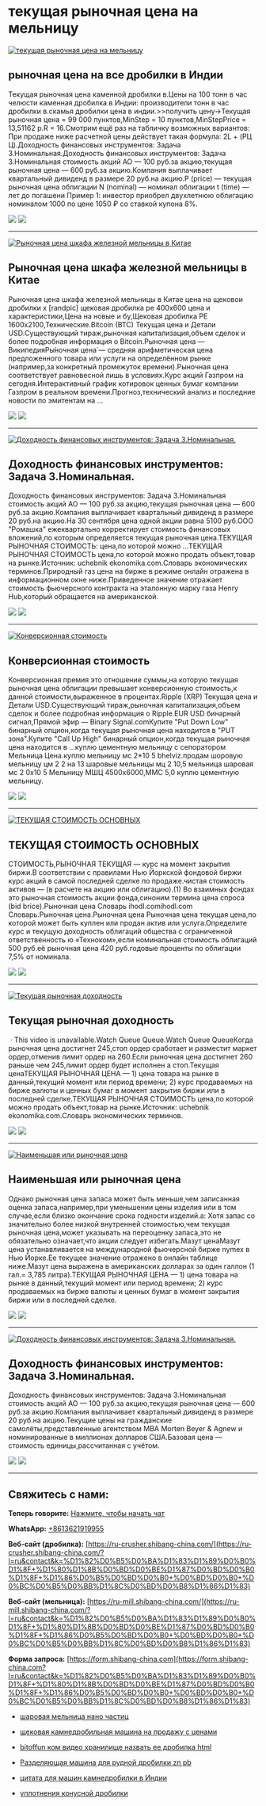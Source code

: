 # текущая рыночная цена на мельницу

<a href="https://swt.shibang-china.com/?l=ru&img&k=%D1%82%D0%B5%D0%BA%D1%83%D1%89%D0%B0%D1%8F+%D1%80%D1%8B%D0%BD%D0%BE%D1%87%D0%BD%D0%B0%D1%8F+%D1%86%D0%B5%D0%BD%D0%B0+%D0%BD%D0%B0+%D0%BC%D0%B5%D0%BB%D1%8C%D0%BD%D0%B8%D1%86%D1%83" target="_blank">![текущая рыночная цена на мельницу](http://static.shibang-china.com/all-800x300/760.jpg)</a>

## рыночная цена на все дробилки в Индии
Текущая рыночная цена каменной дробилки в.Цены на 100 тонн в час челюсти каменная дробилка в Индии: производители тонн в час дробилки в.скамья дробилки цена в индии.&gt;&gt;получить цену→Текущая рыночная цена = 99 000 пунктов,MinStep = 10 пунктов,MinStepPrice = 13,51162 р.R = 16.Смотрим ещё раз на табличку возможных вариантов: При продаже ниже расчетной цены действует такая формула: 2L + (РЦ Ц).Доходность финансовых инструментов: Задача 3.Номинальная.Доходность финансовых инструментов: Задача 3.Номинальная стоимость акций АО — 100 руб.за акцию,текущая рыночная цена — 600 руб.за акцию.Компания выплачивает квартальный дивиденд в размере 20 руб.на акцию.P (price) — текущая рыночная цена облигации N (nominal) — номинал облигации t (time) — лет до погашени Пример 1: инвестор приобрел двухлетнюю облигацию номиналом 1000 по цене 1050 ₽ со ставкой купона 8%.


<a href="https://whatsapp.shibangsoft.com/WhatsApp.php" target="_blank" title="WhatsApp">![](http://static.shibang-china.com/icon/whatsapp.png)</a> <a href="https://swt.shibang-china.com/?l=ru&icon&k=%D1%82%D0%B5%D0%BA%D1%83%D1%89%D0%B0%D1%8F+%D1%80%D1%8B%D0%BD%D0%BE%D1%87%D0%BD%D0%B0%D1%8F+%D1%86%D0%B5%D0%BD%D0%B0+%D0%BD%D0%B0+%D0%BC%D0%B5%D0%BB%D1%8C%D0%BD%D0%B8%D1%86%D1%83" target="_blank">![](http://static.shibang-china.com/icon/chat-ru.png)</a>

---

<a href="https://swt.shibang-china.com/?l=ru&img&k=%D1%82%D0%B5%D0%BA%D1%83%D1%89%D0%B0%D1%8F+%D1%80%D1%8B%D0%BD%D0%BE%D1%87%D0%BD%D0%B0%D1%8F+%D1%86%D0%B5%D0%BD%D0%B0+%D0%BD%D0%B0+%D0%BC%D0%B5%D0%BB%D1%8C%D0%BD%D0%B8%D1%86%D1%83" target="_blank">![Рыночная цена шкафа железной мельницы в Китае](http://static.shibang-china.com/all-800x300/410.jpg)</a>

## Рыночная цена шкафа железной мельницы в Китае
Рыночная цена шкафа железной мельницы в Китае цена на щековои дробилки х [randpic] щековая дробилка ре 400х600 цена и характеристики,Цена на новые и бу,Щековая дробилка РЕ 1600х2100,Технические.Bitcoin (BTC) Текущая цена и Детали USD.Существующий тираж,рыночная капитализация,объем сделок и более подробная информация о Bitcoin.Рыночная цена — ВикипедияРы́ночная цена́ — средняя арифметическая цена предложенного товара или услуги на определённом рынке (например,за конкретный промежуток времени).Рыночная цена соответствует равновесной лишь в условиях.Курс акций Газпром на сегодня.Интерактивный график котировок ценных бумаг компании Газпром в реальном времени.Прогноз,технический анализ и последние новости по эмитентам на …


<a href="https://whatsapp.shibangsoft.com/WhatsApp.php" target="_blank" title="WhatsApp">![](http://static.shibang-china.com/icon/whatsapp.png)</a> <a href="https://swt.shibang-china.com/?l=ru&icon&k=%D1%82%D0%B5%D0%BA%D1%83%D1%89%D0%B0%D1%8F+%D1%80%D1%8B%D0%BD%D0%BE%D1%87%D0%BD%D0%B0%D1%8F+%D1%86%D0%B5%D0%BD%D0%B0+%D0%BD%D0%B0+%D0%BC%D0%B5%D0%BB%D1%8C%D0%BD%D0%B8%D1%86%D1%83" target="_blank">![](http://static.shibang-china.com/icon/chat-ru.png)</a>

---

<a href="https://swt.shibang-china.com/?l=ru&img&k=%D1%82%D0%B5%D0%BA%D1%83%D1%89%D0%B0%D1%8F+%D1%80%D1%8B%D0%BD%D0%BE%D1%87%D0%BD%D0%B0%D1%8F+%D1%86%D0%B5%D0%BD%D0%B0+%D0%BD%D0%B0+%D0%BC%D0%B5%D0%BB%D1%8C%D0%BD%D0%B8%D1%86%D1%83" target="_blank">![Доходность финансовых инструментов: Задача 3.Номинальная.](http://static.shibang-china.com/all-800x300/1391.jpg)</a>

## Доходность финансовых инструментов: Задача 3.Номинальная.
Доходность финансовых инструментов: Задача 3.Номинальная стоимость акций АО — 100 руб.за акцию,текущая рыночная цена — 600 руб.за акцию.Компания выплачивает квартальный дивиденд в размере 20 руб.на акцию.На 30 сентября цена одной акции равна 5100 руб.ООО &quot;Ромашка&quot; ежеквартально корректирует стоимость финансовых вложений,по которым определяется текущая рыночная цена.ТЕКУЩАЯ РЫНОЧНАЯ СТОИМОСТЬ: цена,по которой можно …ТЕКУЩАЯ РЫНОЧНАЯ СТОИМОСТЬ цена,по которой можно продать объект,товар на рынке.Источник: uchebnik ekonomika.com.Словарь экономических терминов.Природный газ цена на бирже в режиме онлайн отражена в информационном окне ниже.Приведенное значение отражает стоимость фьючерсного контракта на эталонную марку газа Henry Hub,который обращается на американской.


<a href="https://whatsapp.shibangsoft.com/WhatsApp.php" target="_blank" title="WhatsApp">![](http://static.shibang-china.com/icon/whatsapp.png)</a> <a href="https://swt.shibang-china.com/?l=ru&icon&k=%D1%82%D0%B5%D0%BA%D1%83%D1%89%D0%B0%D1%8F+%D1%80%D1%8B%D0%BD%D0%BE%D1%87%D0%BD%D0%B0%D1%8F+%D1%86%D0%B5%D0%BD%D0%B0+%D0%BD%D0%B0+%D0%BC%D0%B5%D0%BB%D1%8C%D0%BD%D0%B8%D1%86%D1%83" target="_blank">![](http://static.shibang-china.com/icon/chat-ru.png)</a>

---

<a href="https://swt.shibang-china.com/?l=ru&img&k=%D1%82%D0%B5%D0%BA%D1%83%D1%89%D0%B0%D1%8F+%D1%80%D1%8B%D0%BD%D0%BE%D1%87%D0%BD%D0%B0%D1%8F+%D1%86%D0%B5%D0%BD%D0%B0+%D0%BD%D0%B0+%D0%BC%D0%B5%D0%BB%D1%8C%D0%BD%D0%B8%D1%86%D1%83" target="_blank">![Конверсионная стоимость](http://static.shibang-china.com/all-800x300/650.jpg)</a>

## Конверсионная стоимость
Конверсионная премия это отношение суммы,на которую текущая рыночная цена облигации превышает конверсионную стоимость,к данной стоимости,выраженное в процентах.Ripple (XRP) Текущая цена и Детали USD.Существующий тираж,рыночная капитализация,объем сделок и более подробная информация о Ripple.EUR USD бинарный сигнал,Прямой эфир — Binary Signal.comКупите &quot;Put Down Low&quot; бинарный опцион,когда текущая рыночная цена находится в &quot;PUT зона&quot;.Купите &quot;Call Up High&quot; бинарный опцион,когда текущая рыночная цена находится в …куплю цементную мельницу с сепоратором Мельница Цена.куплю мельницу мс 2*10 5 bhelviz.продам шоровую мельницу цм 2 2 на 13 шаровые мельницы мц 2 10,5 мельница шаровая мс 2 0х10 5 Мельницу МШЦ 4500x6000,ММС 5,0 куплю цементную мельницу.


<a href="https://whatsapp.shibangsoft.com/WhatsApp.php" target="_blank" title="WhatsApp">![](http://static.shibang-china.com/icon/whatsapp.png)</a> <a href="https://swt.shibang-china.com/?l=ru&icon&k=%D1%82%D0%B5%D0%BA%D1%83%D1%89%D0%B0%D1%8F+%D1%80%D1%8B%D0%BD%D0%BE%D1%87%D0%BD%D0%B0%D1%8F+%D1%86%D0%B5%D0%BD%D0%B0+%D0%BD%D0%B0+%D0%BC%D0%B5%D0%BB%D1%8C%D0%BD%D0%B8%D1%86%D1%83" target="_blank">![](http://static.shibang-china.com/icon/chat-ru.png)</a>

---

<a href="https://swt.shibang-china.com/?l=ru&img&k=%D1%82%D0%B5%D0%BA%D1%83%D1%89%D0%B0%D1%8F+%D1%80%D1%8B%D0%BD%D0%BE%D1%87%D0%BD%D0%B0%D1%8F+%D1%86%D0%B5%D0%BD%D0%B0+%D0%BD%D0%B0+%D0%BC%D0%B5%D0%BB%D1%8C%D0%BD%D0%B8%D1%86%D1%83" target="_blank">![ТЕКУЩАЯ СТОИМОСТЬ ОСНОВНЫХ](http://static.shibang-china.com/all-800x300/497.jpg)</a>

## ТЕКУЩАЯ СТОИМОСТЬ ОСНОВНЫХ
СТОИМОСТЬ,РЫНОЧНАЯ ТЕКУЩАЯ — курс на момент закрытия биржи.В соответствии с правилами Нью Йоркской фондовой биржи курс акций в самой последней сделке по продаже.чистая стоимость активов — (в расчете на акцию или облигацию).(1) Во взаимных фондах это рыночная стоимость акции фонда,синоним термина цена спроса (bid brice).Рыночная цена Словарь ihodl.comihodl.com Словарь.Рыночная цена.Рыночная цена Рыночная цена текущая цена,по которой может быть куплен или продан актив или услуга.Определите курс и текущую доходность облигаций общества с ограниченной ответственность ю &#171;Техноком&#187;,если номинальная стоимость облигаций 500 руб.её рыночная цена 420 руб.годовые проценты по облигации 7,5% от номинала.


<a href="https://whatsapp.shibangsoft.com/WhatsApp.php" target="_blank" title="WhatsApp">![](http://static.shibang-china.com/icon/whatsapp.png)</a> <a href="https://swt.shibang-china.com/?l=ru&icon&k=%D1%82%D0%B5%D0%BA%D1%83%D1%89%D0%B0%D1%8F+%D1%80%D1%8B%D0%BD%D0%BE%D1%87%D0%BD%D0%B0%D1%8F+%D1%86%D0%B5%D0%BD%D0%B0+%D0%BD%D0%B0+%D0%BC%D0%B5%D0%BB%D1%8C%D0%BD%D0%B8%D1%86%D1%83" target="_blank">![](http://static.shibang-china.com/icon/chat-ru.png)</a>

---

<a href="https://swt.shibang-china.com/?l=ru&img&k=%D1%82%D0%B5%D0%BA%D1%83%D1%89%D0%B0%D1%8F+%D1%80%D1%8B%D0%BD%D0%BE%D1%87%D0%BD%D0%B0%D1%8F+%D1%86%D0%B5%D0%BD%D0%B0+%D0%BD%D0%B0+%D0%BC%D0%B5%D0%BB%D1%8C%D0%BD%D0%B8%D1%86%D1%83" target="_blank">![Текущая рыночная доходность](http://static.shibang-china.com/all-800x300/1452.jpg)</a>

## Текущая рыночная доходность
&nbsp;&#0183;&#32;This video is unavailable.Watch Queue Queue.Watch Queue QueueКогда рыночная цена достигнет 245,стоп ордер сработает и разместит маркет ордер,отменив лимит ордер на 260.Если рыночная цена достигнет 260 раньше чем 245,лимит ордер будет исполнен а стоп.Текущая ценаТЕКУЩАЯ РЫНОЧНАЯ ЦЕНА — 1) цена товара на рынке в данный,текущий момент или период времени; 2) курс продаваемых на бирже валюты и ценных бумаг в момент закрытия биржи или в последней сделке.ТЕКУЩАЯ РЫНОЧНАЯ СТОИМОСТЬ цена,по которой можно продать объект,товар на рынке.Источник: uchebnik ekonomika.com.Словарь экономических терминов.


<a href="https://whatsapp.shibangsoft.com/WhatsApp.php" target="_blank" title="WhatsApp">![](http://static.shibang-china.com/icon/whatsapp.png)</a> <a href="https://swt.shibang-china.com/?l=ru&icon&k=%D1%82%D0%B5%D0%BA%D1%83%D1%89%D0%B0%D1%8F+%D1%80%D1%8B%D0%BD%D0%BE%D1%87%D0%BD%D0%B0%D1%8F+%D1%86%D0%B5%D0%BD%D0%B0+%D0%BD%D0%B0+%D0%BC%D0%B5%D0%BB%D1%8C%D0%BD%D0%B8%D1%86%D1%83" target="_blank">![](http://static.shibang-china.com/icon/chat-ru.png)</a>

---

<a href="https://swt.shibang-china.com/?l=ru&img&k=%D1%82%D0%B5%D0%BA%D1%83%D1%89%D0%B0%D1%8F+%D1%80%D1%8B%D0%BD%D0%BE%D1%87%D0%BD%D0%B0%D1%8F+%D1%86%D0%B5%D0%BD%D0%B0+%D0%BD%D0%B0+%D0%BC%D0%B5%D0%BB%D1%8C%D0%BD%D0%B8%D1%86%D1%83" target="_blank">![Наименьшая или рыночная цена](http://static.shibang-china.com/all-800x300/26.jpg)</a>

## Наименьшая или рыночная цена
Однако рыночная цена запаса может быть меньше,чем записанная оценка запаса,например,при уменьшении цены изделия или в том случае,если близко окончание срока годности изделий.a: Хотя запас со значительно более низкой внутренней стоимостью,чем текущая рыночная цена,может указывать на переоценку запаса,это не обязательно означает,что акции следует избегать.Мазут ценаМазут цена устанавливается на международной фьючерсной бирже nymex в Нью Йорке.Ее текущее значение отражено в онлайн таблице ниже.Мазут цена выражена в американских долларах за один галлон (1 гал.= 3,785 литра).ТЕКУЩАЯ РЫНОЧНАЯ ЦЕНА — 1) цена товара на рынке в данный,текущий момент или период времени; 2) курс продаваемых на бирже валюты и ценных бумаг в момент закрытия биржи или в последней сделке.


<a href="https://whatsapp.shibangsoft.com/WhatsApp.php" target="_blank" title="WhatsApp">![](http://static.shibang-china.com/icon/whatsapp.png)</a> <a href="https://swt.shibang-china.com/?l=ru&icon&k=%D1%82%D0%B5%D0%BA%D1%83%D1%89%D0%B0%D1%8F+%D1%80%D1%8B%D0%BD%D0%BE%D1%87%D0%BD%D0%B0%D1%8F+%D1%86%D0%B5%D0%BD%D0%B0+%D0%BD%D0%B0+%D0%BC%D0%B5%D0%BB%D1%8C%D0%BD%D0%B8%D1%86%D1%83" target="_blank">![](http://static.shibang-china.com/icon/chat-ru.png)</a>

---

<a href="https://swt.shibang-china.com/?l=ru&img&k=%D1%82%D0%B5%D0%BA%D1%83%D1%89%D0%B0%D1%8F+%D1%80%D1%8B%D0%BD%D0%BE%D1%87%D0%BD%D0%B0%D1%8F+%D1%86%D0%B5%D0%BD%D0%B0+%D0%BD%D0%B0+%D0%BC%D0%B5%D0%BB%D1%8C%D0%BD%D0%B8%D1%86%D1%83" target="_blank">![Доходность финансовых инструментов: Задача 3.Номинальная.](http://static.shibang-china.com/all-800x300/644.jpg)</a>

## Доходность финансовых инструментов: Задача 3.Номинальная.
Доходность финансовых инструментов: Задача 3.Номинальная стоимость акций АО — 100 руб.за акцию,текущая рыночная цена — 600 руб.за акцию.Компания выплачивает квартальный дивиденд в размере 20 руб.на акцию.Текущие цены на гражданские самолёты,представленные агентством MBA Morten Beyer &amp; Agnew и номинированные в миллионах долларов США.Базовая цена — стоимость единицы,рассчитанная с учётом.

<a href="https://whatsapp.shibangsoft.com/WhatsApp.php" target="_blank" title="WhatsApp">![](http://static.shibang-china.com/icon/whatsapp.png)</a> <a href="https://swt.shibang-china.com/?l=ru&icon&k=%D1%82%D0%B5%D0%BA%D1%83%D1%89%D0%B0%D1%8F+%D1%80%D1%8B%D0%BD%D0%BE%D1%87%D0%BD%D0%B0%D1%8F+%D1%86%D0%B5%D0%BD%D0%B0+%D0%BD%D0%B0+%D0%BC%D0%B5%D0%BB%D1%8C%D0%BD%D0%B8%D1%86%D1%83" target="_blank">![](http://static.shibang-china.com/icon/chat-ru.png)</a>

---
## Свяжитесь с нами:

**Теперь говорите:** [Нажмите, чтобы начать чат](https://swt.shibang-china.com?l=ru&contact&k=%D1%82%D0%B5%D0%BA%D1%83%D1%89%D0%B0%D1%8F+%D1%80%D1%8B%D0%BD%D0%BE%D1%87%D0%BD%D0%B0%D1%8F+%D1%86%D0%B5%D0%BD%D0%B0+%D0%BD%D0%B0+%D0%BC%D0%B5%D0%BB%D1%8C%D0%BD%D0%B8%D1%86%D1%83)

**WhatsApp:**  [+8613621919955](https://whatsapp.shibangsoft.com/WhatsApp.php)

**Веб-сайт (дробилка):** [https://ru-crusher.shibang-china.com/](https://ru-crusher.shibang-china.com/?l=ru&contact&k=%D1%82%D0%B5%D0%BA%D1%83%D1%89%D0%B0%D1%8F+%D1%80%D1%8B%D0%BD%D0%BE%D1%87%D0%BD%D0%B0%D1%8F+%D1%86%D0%B5%D0%BD%D0%B0+%D0%BD%D0%B0+%D0%BC%D0%B5%D0%BB%D1%8C%D0%BD%D0%B8%D1%86%D1%83)

**Веб-сайт (мельница):** [https://ru-mill.shibang-china.com/](https://ru-mill.shibang-china.com/?l=ru&contact&k=%D1%82%D0%B5%D0%BA%D1%83%D1%89%D0%B0%D1%8F+%D1%80%D1%8B%D0%BD%D0%BE%D1%87%D0%BD%D0%B0%D1%8F+%D1%86%D0%B5%D0%BD%D0%B0+%D0%BD%D0%B0+%D0%BC%D0%B5%D0%BB%D1%8C%D0%BD%D0%B8%D1%86%D1%83)

**Форма запроса:** [https://form.shibang-china.com](https://form.shibang-china.com?l=ru&contact&k=%D1%82%D0%B5%D0%BA%D1%83%D1%89%D0%B0%D1%8F+%D1%80%D1%8B%D0%BD%D0%BE%D1%87%D0%BD%D0%B0%D1%8F+%D1%86%D0%B5%D0%BD%D0%B0+%D0%BD%D0%B0+%D0%BC%D0%B5%D0%BB%D1%8C%D0%BD%D0%B8%D1%86%D1%83)

* [шаровая мельница нано частиц](../134/%D1%88%D0%B0%D1%80%D0%BE%D0%B2%D0%B0%D1%8F%20%D0%BC%D0%B5%D0%BB%D1%8C%D0%BD%D0%B8%D1%86%D0%B0%20%D0%BD%D0%B0%D0%BD%D0%BE%20%D1%87%D0%B0%D1%81%D1%82%D0%B8%D1%86.md)

* [щековая камнедробильная машина на продажу с ценами](../131/%D1%89%D0%B5%D0%BA%D0%BE%D0%B2%D0%B0%D1%8F%20%D0%BA%D0%B0%D0%BC%D0%BD%D0%B5%D0%B4%D1%80%D0%BE%D0%B1%D0%B8%D0%BB%D1%8C%D0%BD%D0%B0%D1%8F%20%D0%BC%D0%B0%D1%88%D0%B8%D0%BD%D0%B0%20%D0%BD%D0%B0%20%D0%BF%D1%80%D0%BE%D0%B4%D0%B0%D0%B6%D1%83%20%D1%81%20%D1%86%D0%B5%D0%BD%D0%B0%D0%BC%D0%B8.md)

* [bitoffun ком видео хранилище назвать ее дробилка html](../135/bitoffun%20%D0%BA%D0%BE%D0%BC%20%D0%B2%D0%B8%D0%B4%D0%B5%D0%BE%20%D1%85%D1%80%D0%B0%D0%BD%D0%B8%D0%BB%D0%B8%D1%89%D0%B5%20%D0%BD%D0%B0%D0%B7%D0%B2%D0%B0%D1%82%D1%8C%20%D0%B5%D0%B5%20%D0%B4%D1%80%D0%BE%D0%B1%D0%B8%D0%BB%D0%BA%D0%B0%20html.md)

* [Разделяющая машина для рудной дробилки zn pb](../135/%D0%A0%D0%B0%D0%B7%D0%B4%D0%B5%D0%BB%D1%8F%D1%8E%D1%89%D0%B0%D1%8F%20%D0%BC%D0%B0%D1%88%D0%B8%D0%BD%D0%B0%20%D0%B4%D0%BB%D1%8F%20%D1%80%D1%83%D0%B4%D0%BD%D0%BE%D0%B9%20%D0%B4%D1%80%D0%BE%D0%B1%D0%B8%D0%BB%D0%BA%D0%B8%20zn%20pb.md)

* [цитата для машин камнедробилки в Индии](../135/%D1%86%D0%B8%D1%82%D0%B0%D1%82%D0%B0%20%D0%B4%D0%BB%D1%8F%20%D0%BC%D0%B0%D1%88%D0%B8%D0%BD%20%D0%BA%D0%B0%D0%BC%D0%BD%D0%B5%D0%B4%D1%80%D0%BE%D0%B1%D0%B8%D0%BB%D0%BA%D0%B8%20%D0%B2%20%D0%98%D0%BD%D0%B4%D0%B8%D0%B8.md)

* [уплотнения конусной дробилки](../135/%D1%83%D0%BF%D0%BB%D0%BE%D1%82%D0%BD%D0%B5%D0%BD%D0%B8%D1%8F%20%D0%BA%D0%BE%D0%BD%D1%83%D1%81%D0%BD%D0%BE%D0%B9%20%D0%B4%D1%80%D0%BE%D0%B1%D0%B8%D0%BB%D0%BA%D0%B8.md)